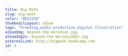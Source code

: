 ```yaml
---
title: Big Math
slug: big-math
color: "#B32259"
thumbnailLayout: album
tags: "branding,audio production,digital illustration"
albumImg: beyond-the-meridian.jpg
albumImg2x: beyond-the-meridian@2x.jpg
externalLink: http://bigmath.bandcamp.com
id: 3
---
```

